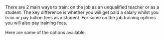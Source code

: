 There are 2 main ways to train: on the job as an unqualified teacher or as a student. The key difference is whether you will get paid a salary whilst you train or pay tuition fees as a student. For some on the job training options you will also pay training fees.

Here are some of the options available.
